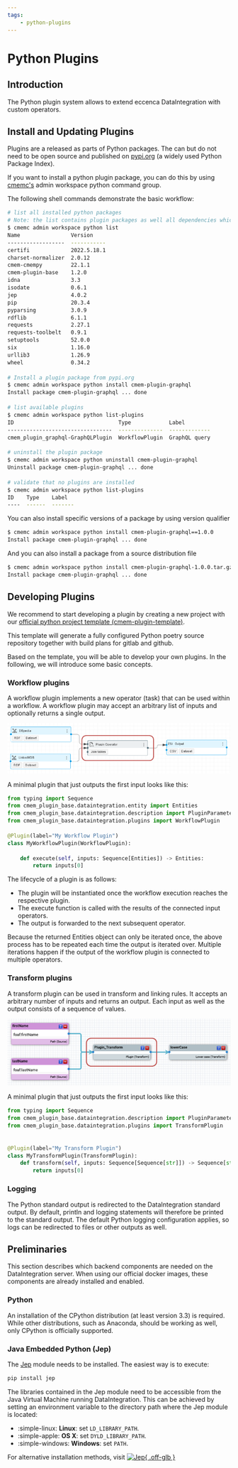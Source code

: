 ```yaml
---
tags:
    - python-plugins
---
```

# Python Plugins

## Introduction

The Python plugin system allows to extend eccenca DataIntegration with custom operators.

## Install and Updating Plugins

Plugins are a released as parts of Python packages. The can but do not need to be open source and published on [pypi.org](https://pypi.org/search/?q=%22cmem-plugin-%22) (a widely used Python Package Index).

If you want to install a python plugin package, you can do this by using [cmemc's](../../automate/cmemc-command-line-interface/index.md) admin workspace python command group.

The following shell commands demonstrate the basic workflow:

```bash
# list all installed python packages
# Note: the list contains plugin packages as well all dependencies which they are using
$ cmemc admin workspace python list
Name                Version
------------------  -----------
certifi             2022.5.18.1
charset-normalizer  2.0.12
cmem-cmempy         22.1.1
cmem-plugin-base    1.2.0
idna                3.3
isodate             0.6.1
jep                 4.0.2
pip                 20.3.4
pyparsing           3.0.9
rdflib              6.1.1
requests            2.27.1
requests-toolbelt   0.9.1
setuptools          52.0.0
six                 1.16.0
urllib3             1.26.9
wheel               0.34.2

# Install a plugin package from pypi.org
$ cmemc admin workspace python install cmem-plugin-graphql
Install package cmem-plugin-graphql ... done

# list available plugins
$ cmemc admin workspace python list-plugins
ID                                 Type            Label
---------------------------------  --------------  -------------
cmem_plugin_graphql-GraphQLPlugin  WorkflowPlugin  GraphQL query

# uninstall the plugin package
$ cmemc admin workspace python uninstall cmem-plugin-graphql
Uninstall package cmem-plugin-graphql ... done

# validate that no plugins are installed
$ cmemc admin workspace python list-plugins
ID    Type    Label
----  ------  -------


```

You can also install specific versions of a package by using version qualifier

```bash
$ cmemc admin workspace python install cmem-plugin-graphql==1.0.0
Install package cmem-plugin-graphql ... done
```

And you can also install a package from a source distribution file

```bash
$ cmemc admin workspace python install cmem-plugin-graphql-1.0.0.tar.gz
Install package cmem-plugin-graphql ... done
```

## Developing Plugins

We recommend to start developing a plugin by creating a new project with our [official python project template (cmem-plugin-template)](https://github.com/eccenca/cmem-plugin-template).

This template will generate a fully configured Python poetry source repository together with build plans for gitlab and github.

Based on the template, you will be able to develop your own plugins. In the following, we will introduce some basic concepts.

### Workflow plugins

A workflow plugin implements a new operator (task) that can be used within a workflow. A workflow plugin may accept an arbitrary list of inputs and optionally returns a single output.

![workflow-plugins](21-1-workflow-plugins.png)

A minimal plugin that just outputs the first input looks like this:

```py title="workflow.py  " linenums="1"
from typing import Sequence
from cmem_plugin_base.dataintegration.entity import Entities
from cmem_plugin_base.dataintegration.description import PluginParameter, Plugin
from cmem_plugin_base.dataintegration.plugins import WorkflowPlugin

@Plugin(label="My Workflow Plugin")
class MyWorkflowPlugin(WorkflowPlugin):

    def execute(self, inputs: Sequence[Entities]) -> Entities:
        return inputs[0]
```

The lifecycle of a plugin is as follows:

- The plugin will be instantiated once the workflow execution reaches the respective plugin.
- The execute function is called with the results of the connected input operators.
- The output is forwarded to the next subsequent operator.

Because the returned Entities object can only be iterated once, the above process has to be repeated each time the output is iterated over. Multiple iterations happen if the output of the workflow plugin is connected to multiple operators.

### Transform plugins

A transform plugin can be used in transform and linking rules. It accepts an arbitrary number of inputs and returns an output. Each input as well as the output consists of a sequence of values.

![transform-plugins](21-1-transform-plugins.png)

A minimal plugin that just outputs the first input looks like this:

```py title="transform.py  " linenums="1"
from typing import Sequence
from cmem_plugin_base.dataintegration.description import PluginParameter, Plugin
from cmem_plugin_base.dataintegration.plugins import TransformPlugin


@Plugin(label="My Transform Plugin")
class MyTransformPlugin(TransformPlugin):
    def transform(self, inputs: Sequence[Sequence[str]]) -> Sequence[str]:
        return inputs[0]
```

### Logging

The Python standard output is redirected to the DataIntegration standard output. By default, println and logging statements will therefore be printed to the standard output. The default Python logging configuration applies, so logs can be redirected to files or other outputs as well.

## Preliminaries

This section describes which backend components are needed on the DataIntegration server. When using our official docker images, these components are already installed and enabled.

### Python

An installation of the CPython distribution (at least version 3.3) is required. While other distributions, such as Anaconda, should be working as well, only CPython is officially supported.

### Java Embedded Python (Jep)

The [Jep](https://github.com/ninia/jep) module needs to be installed. The easiest way is to execute:

```bash
pip install jep
```

The libraries contained in the Jep module need to be accessible from the Java Virtual Machine running DataIntegration. This can be achieved by setting an environment variable to the directory path where the Jep module is located:

- :simple-linux: **Linux**: set `LD_LIBRARY_PATH`.
- :simple-apple: **OS X**: set `DYLD_LIBRARY_PATH`.
- :simple-windows: **Windows**: set `PATH`.
  
For alternative installation methods, visit [![Jep](https://img.shields.io/github/stars/ninia/jep?label=jep%20%7C%20stars&style=plastic){ .off-glb }](https://github.com/ninia/jep)